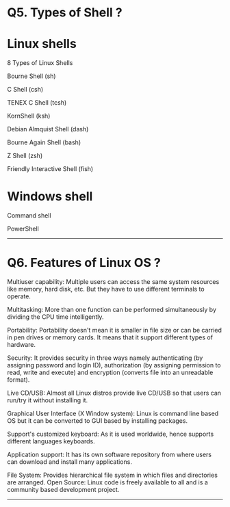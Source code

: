 # Q5. Types of Shell ?
# Linux shells 

8 Types of Linux Shells

Bourne Shell (sh)

C Shell (csh)

TENEX C Shell (tcsh)

KornShell (ksh)

Debian Almquist Shell (dash)

Bourne Again Shell (bash)

Z Shell (zsh)

Friendly Interactive Shell (fish)

# Windows shell 

Command shell

PowerShell

---------------------------------------------------------------------------------------------
# Q6. Features of Linux OS ?

Multiuser capability: Multiple users can access the same system resources like memory, hard disk, etc. But they have to use different terminals to operate.

Multitasking: More than one function can be performed simultaneously by dividing the CPU time intelligently.

Portability: Portability doesn't mean it is smaller in file size or can be carried in pen drives or memory cards. It means that it support different types of hardware.

Security: It provides security in three ways namely authenticating (by assigning password and login ID), authorization (by assigning permission to read, write and execute) and encryption (converts file into an unreadable format).

Live CD/USB: Almost all Linux distros provide live CD/USB so that users can run/try it without installing it.

Graphical User Interface (X Window system): Linux is command line based OS but it can be converted to GUI based by installing packages.

Support's customized keyboard: As it is used worldwide, hence supports different languages keyboards.

Application support: It has its own software repository from where users can download and install many applications.

File System: Provides hierarchical file system in which files and directories are arranged.
Open Source: Linux code is freely available to all and is a community based development project.

---------------------------------------------------------------------------------------------
